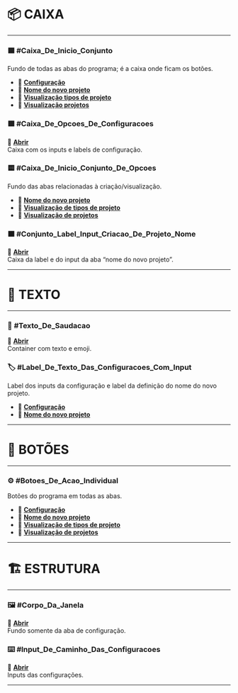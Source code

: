 
# 📦 CAIXA

---
### 🟦 **#Caixa_De_Inicio_Conjunto**  
Fundo de todas as abas do programa; é a caixa onde ficam os botões.  
- 🔗 **[Configuração](Identificadores/Configuracoes.md#^group=Mf03I9RDnnSlZIi_TDFDV)**  
- 🔗 **[Nome do novo projeto](Identificadores/Nome%20do%20novo%20projeto.md#^group=xBTd-_K3uroiv-c7k2EK0)**  
- 🔗 **[Visualização tipos de projeto](Identificadores/Visualizacao%20de%20Tipos%20de%20Projeto.md#^group=viTqdmkAhHw3mxsjcNmkJ)**  
- 🔗 **[Visualização projetos](Identificadores/Vizualizacao%20de%20Projetos.md#^group=JdmKKYwQNl25UX275PuLy)**  

### 🟩 **#Caixa_De_Opcoes_De_Configuracoes**  
🔗 **[Abrir](Identificadores/Configuracoes.md#^group=8ZwkUbkj2M9G4NPNhIkRb)**  
Caixa com os inputs e labels de configuração.  

### 🟨 **#Caixa_De_Inicio_Conjunto_De_Opcoes**  
Fundo das abas relacionadas à criação/visualização.  
- 🔗 **[Nome do novo projeto](Identificadores/Nome%20do%20novo%20projeto.md#^group=DiTRrGqr-lpJWxEOeinRc)**  
- 🔗 **[Visualização de tipos de projeto](Identificadores/Visualizacao%20de%20Tipos%20de%20Projeto.md#^group=fR-nn8Al5pKGYfrp2g57C)**  
- 🔗 **[Visualização de projetos](Identificadores/Vizualizacao%20de%20Projetos.md#^group=IbPEJYc4TZrbbaTNk5Um-)**  

### 🟧 **#Conjunto_Label_Input_Criacao_De_Projeto_Nome**  
🔗 **[Abrir](Identificadores/Nome%20do%20novo%20projeto.md#^group=In2JG5Kw)**  
Caixa da label e do input da aba “nome do novo projeto”.  

---

# 📝 TEXTO

---
### 💬 **#Texto_De_Saudacao**  
🔗 **[Abrir](Identificadores/Tela%20Principal.md#^group=gUsukS2eMbTRkXIgOjLAi)**  
Container com texto e emoji.  

### 🏷️ **#Label_De_Texto_Das_Configuracoes_Com_Input**  
Label dos inputs da configuração e label da definição do nome do novo projeto.  
- 🔗 **[Configuração](Identificadores/Configuracoes.md#^group=APvBuOvS)**  
- 🔗 **[Nome do novo projeto](Identificadores/Nome%20do%20novo%20projeto.md#^group=UJKPOhWC)**  
---

# 🔘 BOTÕES

---
### ⚙️ **#Botoes_De_Acao_Individual**  
Botões do programa em todas as abas.  
- 🔗 **[Configuração](Identificadores/Configuracoes.md#^group=KOlS6YXm)**  
- 🔗 **[Nome do novo projeto](Identificadores/Nome%20do%20novo%20projeto.md#^group=zi9d_co2wRL-bSMLEcuRA)**  
- 🔗 **[Visualização de tipos de projeto](Identificadores/Visualizacao%20de%20Tipos%20de%20Projeto.md#^group=72rTrN74)**  
- 🔗 **[Visualização de projetos](Identificadores/Vizualizacao%20de%20Projetos.md#^group=NRK24xNB)**  
---

# 🏗️ ESTRUTURA

---
### 🖼️ **#Corpo_Da_Janela**  
🔗 **[Abrir](Identificadores/Configuracoes.md#^group=wi35VoGytPI5nwDh5-jUp)**  
Fundo somente da aba de configuração.  

### ⌨️ **#Input_De_Caminho_Das_Configuracoes**  
🔗 **[Abrir](Identificadores/Configuracoes.md#^group=ZyiaaqS6)**  
Inputs das configurações.  

---